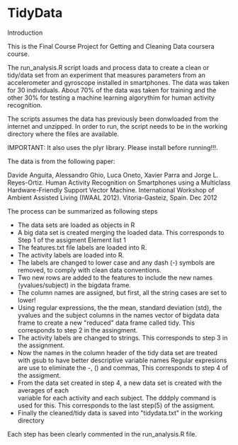 TidyData
========

Introduction

This is the Final Course Project for Getting and Cleaning Data coursera course.

The run_analysis.R script loads and process data to create a clean or tidy/data 
set from an experiment that measures parameters from an accelerometer 
and gyroscope installed in smartphones. The data was taken for 30 individuals.
About 70% of the data was taken for training and the other 30% for testing 
a machine learning algorythim for human activity recognition. 
 
The scripts assumes the data has previously been donwloaded from the internet and unzipped.
In order to run, the script needs to be in the working directory where the files are available.

IMPORTANT: It also uses the plyr library. Please install before running!!!.

The data is from the following paper:
  
Davide Anguita, Alessandro Ghio, Luca Oneto, Xavier Parra and Jorge L. Reyes-Ortiz.
Human Activity Recognition on Smartphones using a Multiclass Hardware-Friendly 
Support Vector Machine. International Workshop of Ambient Assisted Living (IWAAL 2012).
Vitoria-Gasteiz, Spain. Dec 2012

The process can be summarized as following steps

* The data sets are loaded as objects in R
* A big data set is created merging the loaded data.
  This corresponds to Step 1 of the assigment Element list 1
* The features.txt file labels are loaded into R.
* The activity labels are loaded into R.
* The labels are changed to lower case and any dash (-) symbols are removed, to comply
  with clean data conventions.
* Two new rows are added to the features to include the new names (yvalues/subject) in  the bigdata frame.
* The column names are assigned, but first, all the string cases are set to lower!
* Using regular expressions, the the mean, standard deviation (std),
  the yvalues and the subject columns in the names vector of bigdata data frame
  to create a new "reduced" data frame called tidy. 
  This corresponds to step 2 in the assingment.
* The activity labels are changed to strings.
  This corresponds to step 3 in the assignment.
* Now the names in the column header of the tidy data set are 
  treated with gsub to have better descriptive variable names
  Regular expresions are use to eliminate the -, () and commas, 
  This corresponds to step 4 of the assigment.
* From the data set created in step 4, a new data set is created with the averages of each    
  variable for each activity and each subject.  The dddply command is used for this.
  This corresponds to the last step(5) of the assigment.
* Finally the cleaned/tidy data is saved into "tidydata.txt" in the working directory

Each step has been clearly commented in the run_analysis.R file.



